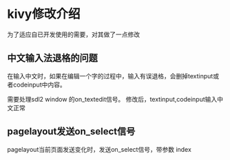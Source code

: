 kivy修改介绍
==========

为了适应自已开发使用的需要，对其做了一点修改


中文输入法退格的问题
---------------
在输入中文时，如果在编辑一个字的过程中，输入有误退格，会删掉textinput或者codeinput中内容。

需要处理sdl2 window 的on_textedit信号。
修改后，textinput,codeinput输入中文正常

pagelayout发送on_select信号
----------------
pagelayout当前页面发送变化时，发送on_select信号，带参数 index
